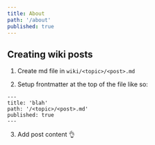 ```yaml
---
title: About
path: '/about'
published: true
---
```


## Creating wiki posts

1. Create md file in `wiki/<topic>/<post>.md`

2. Setup frontmatter at the top of the file like so:

```
---
title: 'blah'
path: '/<topic>/<post>.md'
published: true
---
```

3. Add post content 👌
